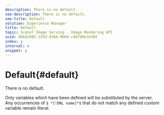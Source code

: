 ```yaml
---
description: There is no default.
seo-description: There is no default.
seo-title: Default
solution: Experience Manager
title: Default
topic: Scene7 Image Serving - Image Rendering API
uuid: d6bd1985-125d-418d-9b69-c487b0e1b38d
index: y
internal: n
snippet: y
---
```


# Default{#default}

There is no default.

Only variables which have been defined will be substituted by the server. Any occurrences of `$ *[!DNL name]*$` that do not match any defined custom variable remain literal. 
